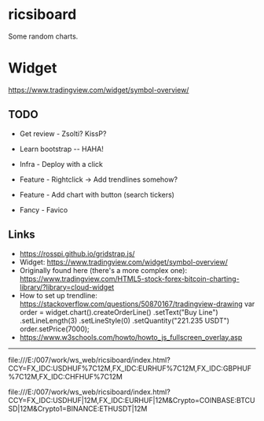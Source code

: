 # ricsiboard

Some random charts.

# Widget

https://www.tradingview.com/widget/symbol-overview/

## TODO

* Get review - Zsolti? KissP?
* Learn bootstrap -- HAHA!

* Infra - Deploy with a click

* Feature - Rightclick -> Add trendlines somehow?
* Feature - Add chart with button (search tickers)

* Fancy - Favico

## Links
* https://rosspi.github.io/gridstrap.js/
* Widget: https://www.tradingview.com/widget/symbol-overview/
* Originally found here (there's a more complex one): https://www.tradingview.com/HTML5-stock-forex-bitcoin-charting-library/?library=cloud-widget
* How to set up trendline: https://stackoverflow.com/questions/50870167/tradingview-drawing
    var order = widget.chart().createOrderLine()
      .setText("Buy Line")
      .setLineLength(3) 
      .setLineStyle(0) 
      .setQuantity("221.235 USDT")
    order.setPrice(7000);
* https://www.w3schools.com/howto/howto_js_fullscreen_overlay.asp

-------------------------------------------------------------------

file:///E:/007/work/ws_web/ricsiboard/index.html?CCY=FX_IDC:USDHUF%7C12M,FX_IDC:EURHUF%7C12M,FX_IDC:GBPHUF%7C12M,FX_IDC:CHFHUF%7C12M


file:///E:/007/work/ws_web/ricsiboard/index.html?CCY=FX_IDC:USDHUF|12M,FX_IDC:EURHUF|12M&Crypto=COINBASE:BTCUSD|12M&Crypto1=BINANCE:ETHUSDT|12M
